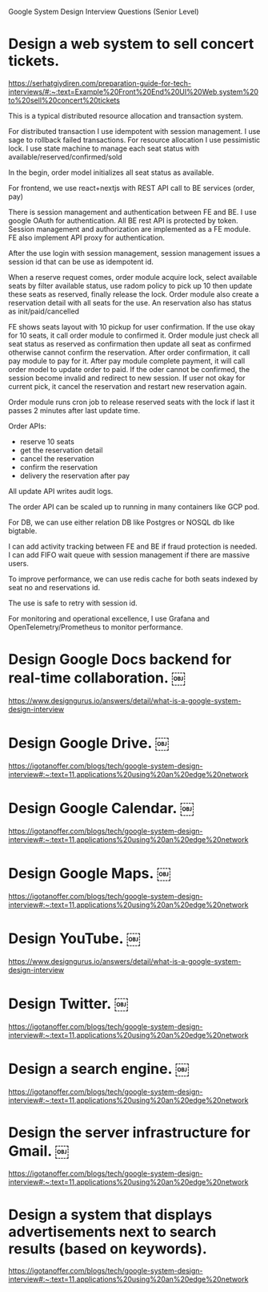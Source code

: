 Google System Design Interview Questions (Senior Level)
# Design a web system to sell concert tickets.


https://serhatgiydiren.com/preparation-guide-for-tech-interviews/#:~:text=Example%20Front%20End%20UI%20Web,system%20to%20sell%20concert%20tickets

This is a typical distributed resource allocation and transaction system.

For distributed transaction I use idempotent with session management. I use sage to rollback failed transactions.
For resource allocation I use pessimistic lock.
I use state machine to manage each seat status with available/reserved/confirmed/sold

In the begin, order model initializes all seat status as available.

For frontend, we use react+nextjs with REST API call to BE services (order, pay)

There is session management and authentication between FE and BE. I use google OAuth for authentication. All BE rest API is protected by token. Session management and authorization are implemented as a FE module. FE also implement API proxy for authentication.

After the use login with session management, session management issues a session id that can be use as idempotent id.

When a reserve request comes, order module acquire lock, select available seats by filter available status, use radom policy to pick up 10 then update these seats as reserved, finally release the lock. Order module also create a reservation detail with all seats for the use. An reservation also has status as init/paid/cancelled

FE shows seats layout with 10 pickup for user confirmation. If the use okay for 10 seats, it call order module to confirmed it. Order module just check all seat status as reserved as confirmation then update all seat as confirmed otherwise cannot confirm the reservation. After order confirmation, it call pay module to pay for it. After pay module complete payment, it will call order model to update order to paid. If the oder cannot be confirmed, the session become invalid and redirect to new session. If user not okay for current pick, it cancel the reservation and restart new reservation again.


Order module runs cron job to release reserved seats with the lock if last it passes 2 minutes after last update time.


Order APIs:
- reserve 10 seats
- get the reservation detail
- cancel the reservation
- confirm the reservation
- delivery the reservation after pay

All update API writes audit logs.

The order API can be scaled up to running in many containers like GCP pod.

For DB, we can use either relation DB like Postgres or NOSQL db like bigtable.

I can add activity tracking between FE and BE if fraud protection is needed. I can add FIFO wait queue with session management if there are massive users.

To improve performance, we can use redis cache for both seats indexed by seat no and reservations id.

The use is safe to retry with session id.

For monitoring and operational excellence, I use Grafana and OpenTelemetry/Prometheus to monitor performance.


# Design Google Docs backend for real-time collaboration. ￼
https://www.designgurus.io/answers/detail/what-is-a-google-system-design-interview

# Design Google Drive. ￼
https://igotanoffer.com/blogs/tech/google-system-design-interview#:~:text=11,applications%20using%20an%20edge%20network

# Design Google Calendar. ￼
https://igotanoffer.com/blogs/tech/google-system-design-interview#:~:text=11,applications%20using%20an%20edge%20network

# Design Google Maps. ￼
https://igotanoffer.com/blogs/tech/google-system-design-interview#:~:text=11,applications%20using%20an%20edge%20network

# Design YouTube. ￼
https://www.designgurus.io/answers/detail/what-is-a-google-system-design-interview

# Design Twitter. ￼
https://igotanoffer.com/blogs/tech/google-system-design-interview#:~:text=11,applications%20using%20an%20edge%20network

# Design a search engine. ￼
https://igotanoffer.com/blogs/tech/google-system-design-interview#:~:text=11,applications%20using%20an%20edge%20network


# Design the server infrastructure for Gmail. ￼
https://igotanoffer.com/blogs/tech/google-system-design-interview#:~:text=11,applications%20using%20an%20edge%20network

# Design a system that displays advertisements next to search results (based on keywords). 
https://igotanoffer.com/blogs/tech/google-system-design-interview#:~:text=11,applications%20using%20an%20edge%20network